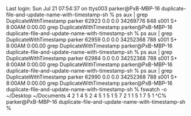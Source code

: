 Last login: Sun Jul 21 07:54:37 on ttys003
parker@PxB-MBP-16 duplicate-file-and-update-name-with-timestamp-sh % ps aux | grep DuplicateWithTimestamp
parker           62923   0.0  0.0 34269776    848 s001  S+    8:00AM   0:00.00 grep DuplicateWithTimestamp
parker@PxB-MBP-16 duplicate-file-and-update-name-with-timestamp-sh % ps aux | grep DuplicateWithTimestamp
parker           62959   0.0  0.0 34252368    788 s001  S+    8:00AM   0:00.00 grep DuplicateWithTimestamp
parker@PxB-MBP-16 duplicate-file-and-update-name-with-timestamp-sh % ps aux | grep DuplicateWithTimestamp
parker           62984   0.0  0.0 34252368    788 s001  S+    8:00AM   0:00.00 grep DuplicateWithTimestamp
parker@PxB-MBP-16 duplicate-file-and-update-name-with-timestamp-sh % ps aux | grep DuplicateWithTimestamp
parker           62990   0.0  0.0 34252368    788 s001  S+    8:00AM   0:00.00 grep DuplicateWithTimestamp
parker@PxB-MBP-16 duplicate-file-and-update-name-with-timestamp-sh % fswatch -o ~/Desktop ~/Documents
4
2
1
4
5
2
4
5
1
5
1
5
7
2
1
1
5
1
7
5
1
^C%                                                                                                                                                                                         parker@PxB-MBP-16 duplicate-file-and-update-name-with-timestamp-sh % 




